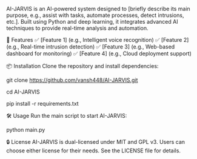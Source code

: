 AI-JARVIS is an AI-powered system designed to [briefly describe its main purpose, e.g., assist with tasks, automate processes, detect intrusions, etc.]. Built using Python and deep learning, it integrates advanced AI techniques to provide real-time analysis and automation.

🚀 Features
✅ [Feature 1] (e.g., Intelligent voice recognition)
✅ [Feature 2] (e.g., Real-time intrusion detection)
✅ [Feature 3] (e.g., Web-based dashboard for monitoring)
✅ [Feature 4] (e.g., Cloud deployment support)

📦 Installation
Clone the repository and install dependencies:

git clone https://github.com/vansh448/AI-JARVIS.git 

cd AI-JARVIS

pip install -r requirements.txt

🛠 Usage
Run the main script to start AI-JARVIS:

python main.py

🔒 License
AI-JARVIS is dual-licensed under MIT and GPL v3. Users can choose either license for their needs. See the LICENSE file for details.
